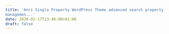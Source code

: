 ```yaml
---
title: 'Anri Single Property WordPress Theme advanced search property
managemen...'
date: 2020-02-17T13:48:00+01:00
draft: false
---
```


